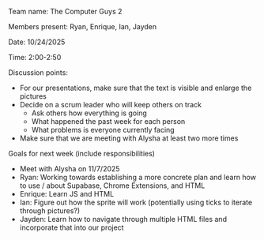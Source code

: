 Team name: The Computer Guys 2

Members present: Ryan, Enrique, Ian, Jayden

Date: 10/24/2025

Time: 2:00-2:50

Discussion points:

* For our presentations, make sure that the text is visible and enlarge the pictures
* Decide on a scrum leader who will keep others on track
  - Ask others how everything is going
  - What happened the past week for each person
  - What problems is everyone currently facing
* Make sure that we are meeting with Alysha at least two more times 

Goals for next week (include responsibilities)

* Meet with Alysha on 11/7/2025
* Ryan: Working towards establishing a more concrete plan and learn how to use / about Supabase, Chrome Extensions, and HTML
* Enrique: Learn JS and HTML
* Ian: Figure out how the sprite will work (potentially using ticks to iterate through pictures?)
* Jayden: Learn how to navigate through multiple HTML files and incorporate that into our project
